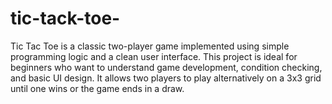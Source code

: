# tic-tack-toe-
Tic Tac Toe is a classic two-player game implemented using simple programming logic and a clean user interface. This project is ideal for beginners who want to understand game development, condition checking, and basic UI design. It allows two players to play alternatively on a 3x3 grid until one wins or the game ends in a draw.
